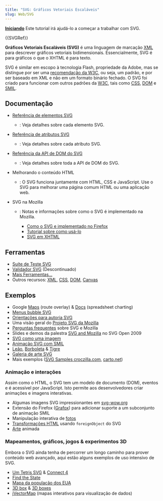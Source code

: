 ```yaml
---
title: "SVG: Gráficos Vetoriais Escaláveis"
slug: Web/SVG
---
```


**[Iniciando](/pt-BR/docs/Web/SVG/Tutorial)** Este tutorial irá ajudá-lo a começar a trabalhar com SVG.

{{SVGRef}}

**Gráficos Vetoriais Escaláveis (SVG)** é uma linguagem de marcação [XML](/pt-BR/docs/XML) para descrever gráficos vetoriais bidimensionais. Essencialmente, SVG é para gráficos o que o XHTML é para texto.

SVG é similar em escopo à tecnologia Flash, propriedade da Adobe, mas se distingue por ser uma [recomendação da W3C](https://www.w3.org/Graphics/SVG/), ou seja, um padrão, e por ser baseado em XML e não em um formato binário fechado. O SVG foi criado para funcionar com outros padrões da [W3C](https://www.w3.org/), tais como [CSS](/pt-BR/docs/CSS), [DOM](/pt-BR/docs/DOM) e [SMIL](https://www.w3.org/AudioVideo/).

## Documentação

- [Referência de elementos SVG](/pt-BR/docs/SVG/Element)
  - : Veja detalhes sobre cada elemento SVG.
- [Referência de atributos SVG](/pt-BR/docs/SVG/Attribute)
  - : Veja detalhes sobre cada atributo SVG.
- [Referência da API de DOM do SVG](/pt-BR/docs/Gecko_DOM_Reference#SVG_interfaces)
  - : Veja detalhes sobre toda a API de DOM do SVG.
- Melhorando o conteúdo HTML
  - : O SVG funciona juntamente com HTML, CSS e JavaScript. Use o SVG para melhorar uma página comum HTML ou uma aplicação web.
- SVG na Mozilla

  - : Notas e informações sobre como o SVG é implementado na Mozilla.

    - [Como o SVG e implementado no Firefox](/pt-BR/docs/SVG_in_Firefox)
    - [Tutorial sobre como usá-lo](/pt-BR/docs/SVG_in_Firefox)
    - [SVG em XHTML](/pt-BR/docs/SVG_In_HTML_Introduction)

## Ferramentas

- [Suíte de Teste SVG](https://www.w3.org/Graphics/SVG/Test/)
- [Validador SVG](http://jiggles.w3.org/svgvalidator/) (Descontinuado)
- [Mais Ferramentas...](/pt-BR/docs/tag/SVG:Tools)
- Outros recursos: [XML](/pt-BR/docs/XML), [CSS](/pt-BR/docs/CSS), [DOM](/pt-BR/docs/DOM), [Canvas](/pt-BR/docs/HTML/Canvas)

## Exemplos

- Google [Maps](http://maps.google.com) (route overlay) & [Docs](http://docs.google.com) (spreadsheet charting)
- [Menus bubble SVG](http://starkravingfinkle.org/projects/demo/svg-bubblemenu-in-html.xml)
- [Orientações para autoria SVG](http://jwatt.org/svg/authoring/)
- Uma visão geral do [Projeto SVG da Mozilla](/pt-BR/docs/Mozilla_SVG_Project)
- [Perguntas frequentes](/pt-BR/docs/SVG/FAQ) sobre SVG e Mozilla
- Slides e demos da palestra [SVG and Mozilla](http://jwatt.org/svg-open-US/docs/2009/slides.xhtml) no SVG Open 2009
- [SVG como uma imagem](/pt-BR/docs/SVG/SVG_as_an_Image)
- [Animação SVG com SMIL](/pt-BR/docs/SVG/SVG_animation_with_SMIL)
- [Leão](http://croczilla.com/bits_and_pieces/svg/samples/lion/lion.svg), [Borboleta](http://croczilla.com/bits_and_pieces/svg/samples/butterfly/butterfly.svg) & [Tigre](http://croczilla.com/bits_and_pieces/svg/samples/tiger/tiger.svg)
- [Galeria de arte SVG](http://plurib.us/1shot/2007/svg_gallery/)
- Mais exemplos ([SVG Samples croczilla.com](http://croczilla.com/bits_and_pieces/svg/samples), [carto.net](http://www.carto.net/papers/svg/samples/))

### Animação e interações

Assim como o HTML, o SVG tem um modelo de documento (DOM), eventos e é acessível por JavaScript. Isto permite aos desenvolvedores criar animações e imagens interativas.

- Algumas imagens SVG impressionantes em [svg-wow.org](http://svg-wow.org/)
- Extensão do Firefox ([Grafox](http://schepers.cc/grafox/)) para adicionar suporte a um subconjunto de animação SMIL
- Manipulação interativa de [fotos](http://people.mozilla.com/~vladimir/demos/photos.svg)
- [Transformações HTML](http://starkravingfinkle.org/blog/2007/07/firefox-3-svg-foreignobject/) usando `foreignObject` do SVG
- [Arte](http://lab.vodafone.com/vienna/) animada

### Mapeamentos, gráficos, jogos & experimentos 3D

Embora o SVG ainda tenha de percorrer um longo caminho para prover conteúdo web avançado, aqui estão alguns exemplos de uso intensivo de SVG.

- [Um Tetris SVG](http://www.codedread.com/yastframe.php) & [Connect 4](http://www.treebuilder.de/svg/connect4.svg)
- [Find the State](http://files.myopera.com/orinoco/svg/USStates.svg)
- [Mapa da população dos EUA](http://www.carto.net/papers/svg/us_population/index.html)
- [3D box](http://www.treebuilder.de/default.asp?file=441875.xml) & [3D boxes](http://www.treebuilder.de/default.asp?file=206524.xml)
- [jVectorMap](http://jvectormap.com/) (mapas interativos para visualização de dados)
